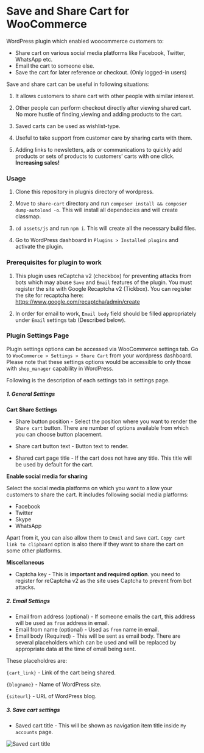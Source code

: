 # Save and Share Cart for WooCommerce

WordPress plugin which enabled woocommerce customers to:

* Share cart on various social media platforms like Facebook, Twitter, WhatsApp etc.
* Email the cart to someone else.
* Save the cart for later reference or checkout. (Only logged-in users)


Save and share cart can be useful in following situations:

1. It allows customers to share cart with other people with similar interest.

2. Other people can perform checkout directly after viewing shared cart. No more hustle of finding,viewing and adding products to the cart.

3. Saved carts can be used as wishlist-type.

4. Useful to take support from customer care by sharing carts with them.

5. Adding links to newsletters, ads or communications to quickly add products or sets of products to customers’ carts with one click. **Increasing sales!**

### Usage

1. Clone this repository in plugnis directory of wordpress.

2. Move to `share-cart` directory and run `composer install && composer dump-autoload -o`. This will install all dependecies and will create classmap.

3. `cd assets/js` and run `npm i`. This will create all the necessary build files.

4. Go to WordPress dashboard in `Plugins > Installed plugins` and activate the plugin.

### Prerequisites for plugin to work

1. This plugin uses reCaptcha v2 (checkbox) for preventing attacks from bots which may abuse `Save` and `Email` features of the plugin. You must register the site with Google Recaptcha v2 (Tickbox). You can register the site for recaptcha here: https://www.google.com/recaptcha/admin/create

2. In order for email to work, `Email body` field should be filled appropriately under `Email` settings tab (Described below).

### Plugin Settings Page

Plugin settings options can be accessed via WooCommerce settings tab. Go to `WooCommerce > Settings > Share Cart` from your wordpress dashboard. Please note that these settings options would be accessible to only those with `shop_manager` capability in WordPress.

Following is the description of each settings tab in settings page.

##### 1. General Settings

**Cart Share Settings**

- Share button position - Select the position where you want to render the `Share cart` button. There are number of options available from which you can choose button placement.

- Share cart button text - Button text to render.

- Shared cart page title - If the cart does not have any title. This title will be used by default for the cart.

**Enable social media for sharing**

Select the social media platforms on which you want to allow your customers to share the cart. It includes following social media platforms:

* Facebook
* Twitter
* Skype
* WhatsApp

Apart from it, you can also allow them to `Email` and `Save` cart. `Copy cart link to clipboard` option is also there if they want to share the cart on some other platforms.

**Miscellaneous**

- Captcha key - This is **important and required option**. you need to register for reCaptcha v2 as the site uses Captcha to prevent from bot attacks.

##### 2. Email Settings

- Email from address (optional) - If someone emails the cart, this address will be used as `from` address in email.
- Email from name (optional) - Used as `from` name in email.
- Email body (Required) - This will be sent as email body. There are several placeholders which can be used and will be replaced by appropriate data at the time of email being sent.

These placeholdres are:

`{cart_link}` - Link of the cart being shared.

`{blogname}` - Name of WordPress site.

`{siteurl}` - URL of WordPress blog.

##### 3. Save cart settings

- Saved cart title - This will be shown as navigation item title inside `My accounts` page.

![Saved cart title](https://sharethingz.com/wp-content/uploads/2020/06/Webp.net-resizeimage.png)
